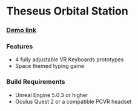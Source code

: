 # Theseus Orbital Station

### [Demo link](https://andixu1111.wixsite.com/498studio6)


### Features
- 4 fully adjustable VR Keyboards prototypes
- Space themed typing game

### Build Requirements
- Unreal Engine 5.0.3 or higher
- Oculus Quest 2 or a compatible PCVR headset
